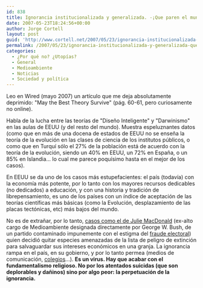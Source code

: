 ```yaml
---
id: 838
title: Ignorancia institucionalizada y generalizada. -¡Que paren el mundo que me bajo!
date: 2007-05-23T18:24:56+00:00
author: Jorge Cortell
layout: post
guid: 'http://www.cortell.net/2007/05/23/ignorancia-institucionalizada-y-generalizada-%c2%a1que-paren-el-mundo-que-me-bajo/'
permalink: /2007/05/23/ignorancia-institucionalizada-y-generalizada-que-paren-el-mundo-que-me-bajo/
categories:
  - ¿Por qué no? ¿Utopías?
  - General
  - Medioambiente
  - Noticias
  - Sociedad y polí­tica
---
```

Leo en Wired (mayo 2007) un artí­culo que me deja absolutamente deprimido: "May the Best Theory Survive" (pág. 60-61, pero curiosamente no online).

Habla de la lucha entre las teorí­as de "Diseño Inteligente" y "Darwinismo" en las aulas de EEUU (y del resto del mundo). Muestra espeluznantes datos (como que en más de una docena de estados de EEUU no se enseña la teorí­a de la evolución en las clases de ciencia de los institutos públicos, o como que en Turquí­ sólo el 27% de la población está de acuerdo con la teorí­a de la evolución, siendo un 40% en EEUU, un 72% en España, o un 85% en Islandia... lo cual me parece poquí­simo hasta en el mejor de los casos).

En EEUU se da uno de los casos más estupefacientes: el paí­s (todaví­a) con la economí­a más potente, por lo tanto con los mayores recursos dedicables (no dedicados) a educación, y con una historia y tradición de librepensamiento, es uno de los paí­ses con un í­ndice de aceptación de las teorí­as cientí­ficas más básicas (como la Evolución, desplazamiento de las placas tectónicas, etc) más bajos del mundo.

No es de extrañar, por lo tanto, <a title="Caso Julie MacDonald" target="_blank" href="http://www.ens-newswire.com/ens/may2007/2007-05-21-06.asp">casos como el de Julie MacDonald</a> (ex-alto cargo de Medioambiente designada directamente por George W. Bush, de un partido contaminado impunemente con el estigma del <a title="Dailykos" target="_blank" href="http://www.dailykos.com/storyonly/2007/5/22/152031/076">fraude electoral</a>) quien decidió quitar especies amenazadas de la lista de peligro de extinción para salvaguardar sus intereses económicos en una granja. La ignorancia rampa en el paí­s, en su gobierno, y por lo tanto permea (medios de comunicación, <a title="tabla elementos Kansas" target="_blank" href="http://www.re-discovery.org/per_table.gif">colegios</a>...). **Es un virus. Hay que acabar con el fundamentalismo religioso. No por los atentados suicidas (que son deplorables y dañinos) sino por algo peor: la perpetuación de la ignorancia.**